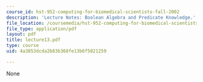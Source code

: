 ```yaml
---
course_id: hst-952-computing-for-biomedical-scientists-fall-2002
description: 'Lecture Notes: Boolean Algebra and Predicate Knowledge.'
file_location: /coursemedia/hst-952-computing-for-biomedical-scientists-fall-2002/4a3853dcda2b83b368fe13b6f5821259_lecture13.pdf
file_type: application/pdf
layout: pdf
title: lecture13.pdf
type: course
uid: 4a3853dcda2b83b368fe13b6f5821259

---
```

None